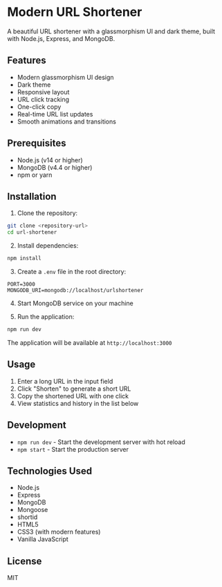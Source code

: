 # Modern URL Shortener

A beautiful URL shortener with a glassmorphism UI and dark theme, built with Node.js, Express, and MongoDB.

## Features

- Modern glassmorphism UI design
- Dark theme
- Responsive layout
- URL click tracking
- One-click copy
- Real-time URL list updates
- Smooth animations and transitions

## Prerequisites

- Node.js (v14 or higher)
- MongoDB (v4.4 or higher)
- npm or yarn

## Installation

1. Clone the repository:
```bash
git clone <repository-url>
cd url-shortener
```

2. Install dependencies:
```bash
npm install
```

3. Create a `.env` file in the root directory:
```env
PORT=3000
MONGODB_URI=mongodb://localhost/urlshortener
```

4. Start MongoDB service on your machine

5. Run the application:
```bash
npm run dev
```

The application will be available at `http://localhost:3000`

## Usage

1. Enter a long URL in the input field
2. Click "Shorten" to generate a short URL
3. Copy the shortened URL with one click
4. View statistics and history in the list below

## Development

- `npm run dev` - Start the development server with hot reload
- `npm start` - Start the production server

## Technologies Used

- Node.js
- Express
- MongoDB
- Mongoose
- shortid
- HTML5
- CSS3 (with modern features)
- Vanilla JavaScript

## License

MIT 